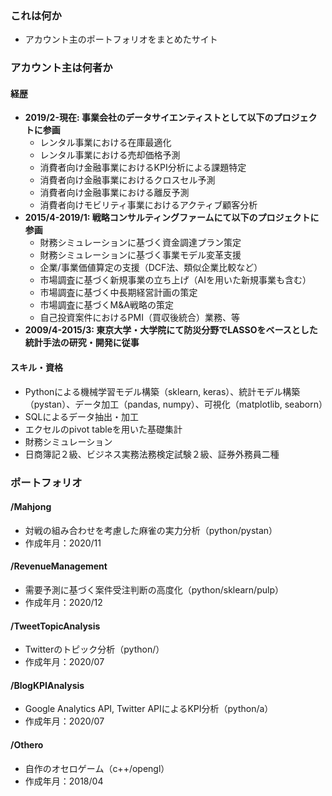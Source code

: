 ### これは何か
- アカウント主のポートフォリオをまとめたサイト

### アカウント主は何者か
#### 経歴
- **2019/2-現在: 事業会社のデータサイエンティストとして以下のプロジェクトに参画**
	- レンタル事業における在庫最適化
	- レンタル事業における売却価格予測
	- 消費者向け金融事業におけるKPI分析による課題特定
	- 消費者向け金融事業におけるクロスセル予測
	- 消費者向け金融事業における離反予測
	- 消費者向けモビリティ事業におけるアクティブ顧客分析
- **2015/4-2019/1: 戦略コンサルティングファームにて以下のプロジェクトに参画**
	- 財務シミュレーションに基づく資金調達プラン策定
	- 財務シミュレーションに基づく事業モデル変革支援
	- 企業/事業価値算定の支援（DCF法、類似企業比較など）
	- 市場調査に基づく新規事業の立ち上げ（AIを用いた新規事業も含む）
	- 市場調査に基づく中長期経営計画の策定
	- 市場調査に基づくM&A戦略の策定
	- 自己投資案件におけるPMI（買収後統合）業務、等
- **2009/4-2015/3: 東京大学・大学院にて防災分野でLASSOをベースとした統計手法の研究・開発に従事**

#### スキル・資格
- Pythonによる機械学習モデル構築（sklearn, keras）、統計モデル構築（pystan）、データ加工（pandas, numpy）、可視化（matplotlib, seaborn）
- SQLによるデータ抽出・加工
- エクセルのpivot tableを用いた基礎集計
- 財務シミュレーション
- 日商簿記２級、ビジネス実務法務検定試験２級、証券外務員二種

### ポートフォリオ
#### /Mahjong
- 対戦の組み合わせを考慮した麻雀の実力分析（python/pystan）
- 作成年月：2020/11
#### /RevenueManagement
- 需要予測に基づく案件受注判断の高度化（python/sklearn/pulp）
- 作成年月：2020/12
#### /TweetTopicAnalysis
- Twitterのトピック分析（python/）
- 作成年月：2020/07
#### /BlogKPIAnalysis
- Google Analytics API, Twitter APIによるKPI分析（python/a）
- 作成年月：2020/07
#### /Othero
- 自作のオセロゲーム（c++/opengl）
- 作成年月：2018/04

<!--stackedit_data:
eyJoaXN0b3J5IjpbMTcxODQ4MDQ4NywtMTIzMjI5MjU1MSw5Mz
g4ODMzOTYsMjczNDMyNjA4LDIzNzkwNDU1OCwyNzAzMDgyNCwx
NjEzMzY1Njc3LDczMDk5ODExNl19
-->
